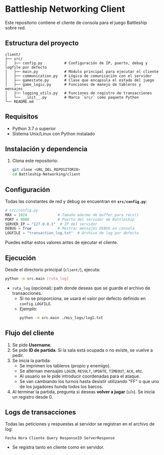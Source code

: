 # Battleship Networking Client

Este repositorio contiene el cliente de consola para el juego Battleship sobre red.

## Estructura del proyecto

```
client/
├── src/
│   ├── config.py          # Configuración de IP, puerto, debug y logfile por defecto
│   ├── main.py            # Módulo principal para ejecutar el cliente
│   ├── communication.py   # Lógica de comunicación con el servidor
│   ├── gamestate.py       # Clase que encapsula el estado del juego
│   ├── game_logic.py      # Funciones de manejo de tableros y mensajes
│   ├── logging_utils.py   # Funciones de registro de transacciones
│   └── __init__.py        # Marca `src/` como paquete Python
└── README.md
```

## Requisitos

- Python 3.7 o superior
- Sistema Unix/Linux con Python instalado

## Instalación y dependencia

1. Clona este repositorio:
   ```bash
   git clone <URL_DEL_REPOSITORIO>
   cd Battleship-Networking/client
   ```

## Configuración

Todas las constantes de red y debug se encuentran en **`src/config.py`**:

```python
# src/config.py
MAX = 1024              # Tamaño máximo de buffer para recv()
PORT = 8080             # Puerto del servidor de Battleship
SERVER_IP = "127.0.0.1"  # IP del servidor
DEBUG = True            # Mostrar mensajes DEBUG en consola
LOGFILE = "transaction_log.txt"  # Archivo de log por defecto
```

Puedes editar estos valores antes de ejecutar el cliente.

## Ejecución

Desde el directorio principal (`client/`), ejecuta:

```bash
python -m src.main [ruta_log]
```

- `ruta_log` (opcional): path donde deseas que se guarde el archivo de transacciones.
  - Si no se proporciona, se usará el valor por defecto definido en `config.LOGFILE`.
  - Ejemplo:
    ```bash
    python -m src.main ./mis_logs/log1.txt
    ```

## Flujo del cliente

1. Se pide **Username**.
2. Se pide **ID de partida**. Si la sala está ocupada o no existe, se vuelve a pedir.
3. Se inicia la partida:
   - Se imprimen los tableros (propio y enemigo).
   - Se alternan mensajes `LOGIN`, `RESULT`, `UPDATE`, `TIMEOUT`, `ACK`, etc.
   - Al usuario se le pide introducir coordenadas para el ataque.
   - Se van cambiando los turnos hasta desistir utilizando "FF" o que uno de los jugadores hunda todos los barcos.
4. Al terminar la partida, pregunta si deseas **volver a jugar** (`s`/`n`). Se inicia un registro desde 0.

## Logs de transacciones

Todas las peticiones y respuestas al servidor se registran en el archivo de log:

```
Fecha Hora Cliente Query ResponseID ServerResponse
```

- Se registra tanto en cliente como en servidor.

